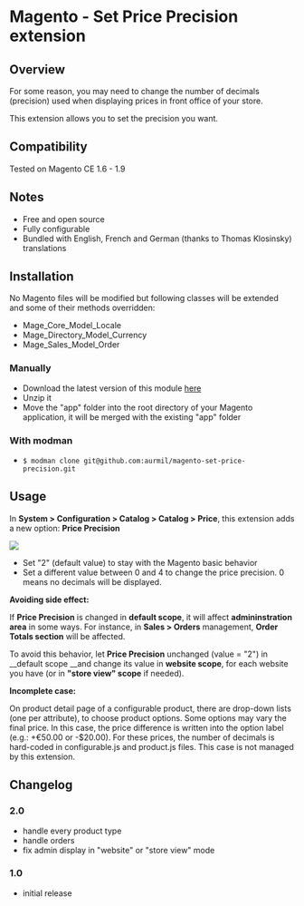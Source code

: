# Magento - Set Price Precision extension

## Overview

For some reason, you may need to change the number of decimals (precision) used when displaying prices in front office of your store.

This extension allows you to set the precision you want.

## Compatibility

Tested on Magento CE 1.6 - 1.9

## Notes

* Free and open source
* Fully configurable
* Bundled with English, French and German (thanks to Thomas Klosinsky) translations

## Installation

No Magento files will be modified but following classes will be extended and some of their methods overridden:

* Mage\_Core\_Model\_Locale
* Mage\_Directory\_Model\_Currency
* Mage\_Sales\_Model\_Order

### Manually

* Download the latest version of this module [here](https://github.com/aurmil/magento-set-price-precision/archive/master.zip)
* Unzip it
* Move the "app" folder into the root directory of your Magento application, it will be merged with the existing "app" folder

### With modman

* ```$ modman clone git@github.com:aurmil/magento-set-price-precision.git```

## Usage

In __System > Configuration > Catalog > Catalog > Price__, this extension adds a new option: __Price Precision__

![](http://2.bp.blogspot.com/-4lObp8MYMhE/UIFNsM6d5ZI/AAAAAAAALM8/_5qEZsH0Q4k/s1600/precision.png)

* Set "2" (default value) to stay with the Magento basic behavior
* Set a different value between 0 and 4 to change the price precision. 0 means no decimals will be displayed.

__Avoiding side effect:__

If __Price Precision__ is changed in __default scope__, it will affect __admininstration area__ in some ways. For instance, in __Sales > Orders__ management, __Order Totals section__ will be affected.

To avoid this behavior, let __Price Precision__ unchanged (value = "2") in __default scope __and change its value in __website scope__, for each website you have (or in __"store view" scope__ if needed).

__Incomplete case:__

On product detail page of a configurable product, there are drop-down lists (one per attribute), to choose product options. Some options may vary the final price. In this case, the price difference is written into the option label (e.g.: +€50.00 or -$20.00). For these prices, the number of decimals is hard-coded in configurable.js and product.js files. This case is not managed by this extension.

## Changelog

### 2.0

* handle every product type
* handle orders
* fix admin display in "website" or "store view" mode

### 1.0

* initial release

